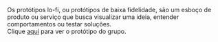 Os protótipos lo-fi, ou protótipos de baixa fidelidade, são um esboço de produto ou serviço que busca visualizar uma ideia, entender comportamentos ou testar soluções.
<br>
Clique [aqui](https://miro.com/app/board/uXjVNSQhaLA=/?share_link_id=209550896520) para ver o protótipo do grupo.


